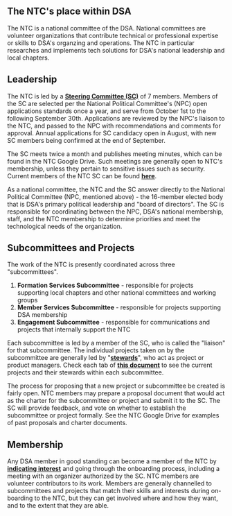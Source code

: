 ## The NTC's place within DSA

The NTC is a national committee of the DSA. National committees are volunteer organizations that contribute technical or professional expertise or skills to DSA's organzing and operations. The NTC in particular researches and implements tech solutions for DSA's national leadership and local chapters.

## Leadership

The NTC is led by a **[Steering Committee (SC)](./steering-committee.md)** of 7 members. Members of the SC are selected per the National Political Committee's (NPC) open applications standards once a year, and serve from October 1st to the following September 30th. Applications are reviewed by the NPC's liaison to the NTC, and passed to the NPC with recommendations and comments for approval. Annual applications for SC candidacy open in August, with new SC members being confirmed at the end of September.

The SC meets twice a month and publishes meeting minutes, which can be found in the NTC Google Drive. Such meetings are generally open to NTC's membership, unless they pertain to sensitive issues such as security. Current members of the NTC SC can be found **[here](https://docs.google.com/spreadsheets/d/1n3i9pnLHmOJ4yOFM9rBIzuDEoakuzphUpMMTPc2iY4A/edit?usp=sharing)**.

As a national committee, the NTC and the SC answer directly to the National Political Committee (NPC, mentioned above) - the 16-member elected body that is DSA's primary political leadership and "board of directors". The SC is responsible for coordinating between the NPC, DSA's national membership, staff, and the NTC membership to determine priorities and meet the technological needs of the organization.

## Subcommittees and Projects

The work of the NTC is presently coordinated across three "subcommittees".

1. **Formation Services Subcommittee** - responsible for projects supporting local chapters and other national committees and working groups
2. **Member Services Subcommittee** - responsible for projects supporting DSA membership
3. **Engagement Subcommittee** - responsible for communications and projects that internally support the NTC

Each subcommittee is led by a member of the SC, who is called the "liaison" for that subcommittee. The individual projects taken on by the subcommittee are generally led by "**[stewards](./stewards.md)**", who act as project or product managers. Check each tab of **[this document](https://docs.google.com/spreadsheets/d/1n3i9pnLHmOJ4yOFM9rBIzuDEoakuzphUpMMTPc2iY4A/edit?usp=sharing)** to see the current projects and their stewards within each subcommittee.

The process for proposing that a new project or subcommittee be created is fairly open. NTC members may prepare a proposal document that would act as the charter for the subcommittee or project and submit it to the SC. The SC will provide feedback, and vote on whether to establish the subcommittee or project formally. See the NTC Google Drive for examples of past proposals and charter documents.

## Membership

Any DSA member in good standing can become a member of the NTC by **[indicating interest](https://tech.dsausa.org/join-us/)** and going through the onboarding process, including a meeting with an organizer authorized by the SC. NTC members are volunteer contributors to its work. Members are generally channelled to subcommittees and projects that match their skills and interests during on-boarding to the NTC, but they can get involved where and how they want, and to the extent that they are able.